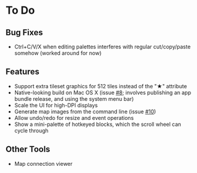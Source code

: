 # To Do

## Bug Fixes

* Ctrl+C/V/X when editing palettes interferes with regular cut/copy/paste somehow (worked around for now)

## Features

* Support extra tileset graphics for 512 tiles instead of the "★" attribute
* Native-looking build on Mac OS X (issue [#8](https://github.com/Rangi42/polished-map/issues/8); involves publishing an app bundle release, and using the system menu bar)
* Scale the UI for high-DPI displays
* Generate map images from the command line (issue [#10](https://github.com/Rangi42/polished-map/issues/10))
* Allow undo/redo for resize and event operations
* Show a mini-palette of hotkeyed blocks, which the scroll wheel can cycle through

## Other Tools

* Map connection viewer

